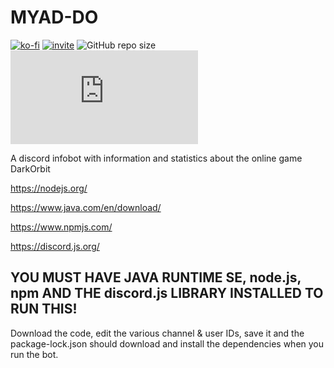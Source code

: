 # MYAD-DO

[![ko-fi](https://www.ko-fi.com/img/githubbutton_sm.svg)](https://ko-fi.com/W7W21C3X1)
[![invite](https://cdn.discordapp.com/attachments/507454734139916288/958350595775926352/unknown.png)](https://discordapp.com/oauth2/authorize?&client_id=487974665495642112&scope=bot&permissions=8)
![GitHub repo size](https://img.shields.io/github/repo-size/macxb/myad-do?style=plastic)
![npm](https://img.shields.io/npm/v/discord.js?label=discord.js&style=plastic)

A discord infobot with information and statistics about the online game DarkOrbit

https://nodejs.org/

https://www.java.com/en/download/

https://www.npmjs.com/

https://discord.js.org/


## YOU MUST HAVE JAVA RUNTIME SE, node.js, npm AND THE discord.js LIBRARY INSTALLED TO RUN THIS!

Download the code, edit the various channel & user IDs, save it and the package-lock.json should download and install the dependencies when you run the bot.
